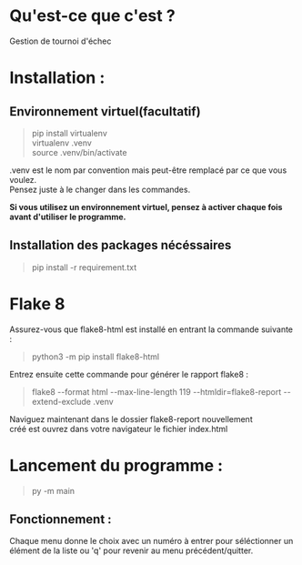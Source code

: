 # Qu'est-ce que c'est ?
Gestion de tournoi d'échec

# Installation :
## Environnement virtuel(facultatif)
>pip install virtualenv<br>
>virtualenv .venv<br>
>source .venv/bin/activate

.venv est le nom par convention mais peut-être remplacé par ce que vous voulez.<br>
Pensez juste à le changer dans les commandes.

**Si vous utilisez un environnement virtuel, pensez à activer chaque fois avant d'utiliser le programme.**

## Installation des packages nécéssaires
>pip install -r requirement.txt

# Flake 8
Assurez-vous que flake8-html est installé en entrant la commande suivante :
>python3 -m pip install flake8-html

Entrez ensuite cette commande pour générer le rapport flake8 :
>flake8 --format html --max-line-length 119 --htmldir=flake8-report --extend-exclude .venv

Naviguez maintenant dans le dossier flake8-report nouvellement <br>
créé est ouvrez dans votre navigateur le fichier index.html

# Lancement du programme :
>py -m main

## Fonctionnement :
Chaque menu donne le choix avec un numéro à entrer pour séléctionner un <br>
élément de la liste ou 'q' pour revenir au menu précédent/quitter.
